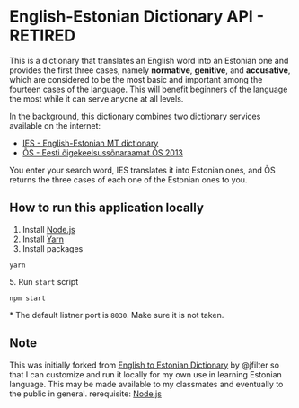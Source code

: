 # English-Estonian Dictionary API - RETIRED

This is a dictionary that translates an English word into an Estonian one and provides the first three cases, namely **normative**, **genitive**, and **accusative**, which are considered to be the most basic and important among the fourteen cases of the language. This will benefit beginners of the language the most while it can serve anyone at all levels.

In the background, this dictionary combines two dictionary services available on the internet:

* [IES - English-Estonian MT dictionary](http://www.eki.ee/dict/ies/index.cgi)
* [ÕS - Eesti õigekeelsussõnaraamat ÕS 2013](http://www.eki.ee/dict/qs/index.cgi)

You enter your search word,
IES translates it into Estonian ones,
and ÕS returns the three cases of each one of the Estonian ones to you.

## How to run this application locally

1. Install [Node.js](https://nodejs.org/en/)
1. Install [Yarn](https://yarnpkg.com/lang/en/docs/install/)
1. Install packages

```
yarn
```

&#8291;5. Run `start` script

```
npm start
```

  \* The default listner port is `8030`. Make sure it is not taken.

## Note
This was initially forked from [English to Estonian Dictionary](https://github.com/jfilter/eesti-kelt) by @jfilter so that I can customize and run it locally for my own use in learning Estonian language. This may be made available to my classmates and eventually to the public in general.
rerequisite: [Node.js](https://nodejs.org/en/)
